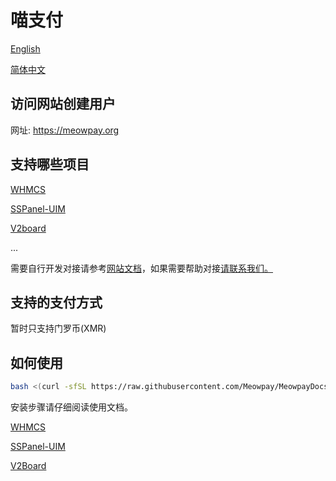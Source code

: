 # 喵支付
[English](https://github.com/Meowpay/MeowpayDocs/blob/main/README.md)

[简体中文](https://github.com/Meowpay/MeowpayDocs/blob/main/README_ZH.md)

## 访问网站创建用户
网址: <a href="https://meowpay.org" target="_blank" >https://meowpay.org</a>

## 支持哪些项目
[WHMCS](https://www.whmcs.com/)

[SSPanel-UIM](https://github.com/Anankke/SSPanel-Uim)

[V2board](https://github.com/v2board/v2board)

...

需要自行开发对接请参考<a href="https://meowpay.org/docs" target="_blank" >网站文档</a>，如果需要帮助对接<a href="https://t.me/MeowPayChannel" target="_blank">请联系我们。</a>

## 支持的支付方式
暂时只支持门罗币(XMR)

## 如何使用
``` bash
bash <(curl -sfSL https://raw.githubusercontent.com/Meowpay/MeowpayDocs/main/install.sh)
```

安装步骤请仔细阅读使用文档。

[WHMCS](https://github.com/XTLS/Xray-core/blob/main/docs/WHMCS_CN.md)

[SSPanel-UIM](https://github.com/XTLS/Xray-core/blob/main/docs/SSPanel-UIM.md)

[V2Board](https://github.com/XTLS/Xray-core/blob/main/docs/V2board.md)